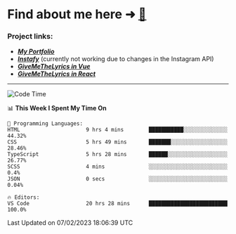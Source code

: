 # Find about me here ➜ [🧑](https://pauabella.dev)

### Project links:
- ***[My Portfolio](https://pauabella.dev)***
- ***[Instafy](https://instafy.me)*** (currently not working due to changes in the Instagram API)
- ***[GiveMeTheLyrics in Vue](https://lyrics.pauabella.dev)***
- ***[GiveMeTheLyrics in React](https://pauabella.dev/GiveMeTheLyrics)***

---
<!--START_SECTION:waka-->
![Code Time](http://img.shields.io/badge/Code%20Time-1%2C861%20hrs%2041%20mins-blue)

📊 **This Week I Spent My Time On** 

```text
💬 Programming Languages: 
HTML                     9 hrs 4 mins        ███████████░░░░░░░░░░░░░░   44.32% 
CSS                      5 hrs 49 mins       ███████░░░░░░░░░░░░░░░░░░   28.46% 
TypeScript               5 hrs 28 mins       ██████░░░░░░░░░░░░░░░░░░░   26.77% 
SCSS                     4 mins              ░░░░░░░░░░░░░░░░░░░░░░░░░   0.4% 
JSON                     0 secs              ░░░░░░░░░░░░░░░░░░░░░░░░░   0.04%

🔥 Editors: 
VS Code                  20 hrs 28 mins      █████████████████████████   100.0%

```


 Last Updated on 07/02/2023 18:06:39 UTC
<!--END_SECTION:waka-->
